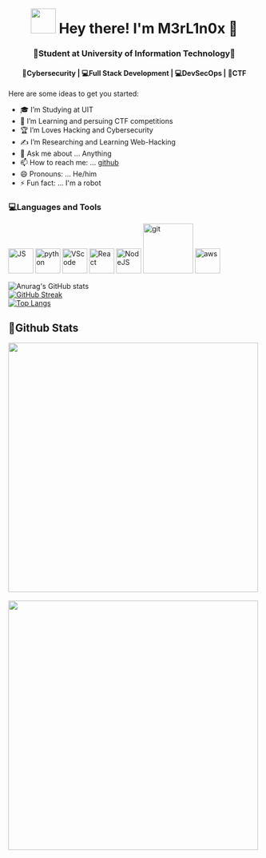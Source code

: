 <h1 align="center"> <img src="https://media.discordapp.net/attachments/871393677304553473/896455328420479026/77631-bee-lounging.gif" width="50"> Hey there! I'm M3rL1n0x 👋 </img> </h1>
<h3 align="center">🏫Student at University of Information Technology🏫</h3>
<h4 align="center">🔐Cybersecurity | 💻Full Stack Development | 💻DevSecOps | 🚩CTF</h4>
Here are some ideas to get you started:

- 🎓 I’m Studying at UIT
- 🌱 I’m Learning and persuing CTF competitions
- 🏆 I’m Loves Hacking and Cybersecurity
- ✍️ I’m Researching and Learning Web-Hacking
- 💬 Ask me about ... Anything
- 📫 How to reach me: ... [github](https://github.com/phuocem201)
- 😄 Pronouns: ... He/him
- ⚡ Fun fact: ... I'm a robot

### 💻Languages and Tools

<div>
  <img src="https://media3.giphy.com/media/ln7z2eWriiQAllfVcn/200w.webp" alt="JS" width="50"></img>
  <img src="https://i.giphy.com/media/LMt9638dO8dftAjtco/200.webp" alt="python" width="50"></img>
  <img src="https://i.giphy.com/media/IdyAQJVN2kVPNUrojM/200.webp" alt="VScode" width="50"></img>
  <img src="https://camo.githubusercontent.com/cda2bff49eb0cd388393e08dd91cc3cf461f095e387d3fdcb8648ab0418010aa/68747470733a2f2f692e67697068792e636f6d2f6d656469612f654e41736a4f353574506267616f72376d612f323030772e77656270" alt="React" width="50"></img>
  <img src="https://media3.giphy.com/media/kdFc8fubgS31b8DsVu/giphy.webp" alt="NodeJS" width="50"></img>
  <img src="https://media.giphy.com/media/kH1DBkPNyZPOk0BxrM/giphy.gif" alt="git" width="100"></img>
  <img src="https://cdn.svgporn.com/logos/aws.svg" alt="aws" width="50"></img>
</div>

![Anurag's GitHub stats](https://github-readme-stats.vercel.app/api?username=phuocem201&theme=gruvbox&show_icons=true&count_private=true) <br/>
[![GitHub Streak](https://streak-stats.demolab.com?user=phuocem201&theme=dracula&hide_border=true&date_format=j%20M%5B%20Y%5D)](https://git.io/streak-stats) <br/>
[![Top Langs](https://github-readme-stats.vercel.app/api/top-langs/?username=phuocem201&layout=compact)](https://github.com/phuocem201/github-readme-stats) <br/>

<!-- <details> -->
<!--  <summary><h2>📜Github Stats</h2></summary> -->
<h2>📜Github Stats</h2>
  <p align="left">
      <img src="https://github-readme-stats.vercel.app/api?username=phuocem201&show_icons=true&theme=tokyonight&" width="500px" align="center">
      <br><br>
      <img src="http://github-profile-summary-cards.vercel.app/api/cards/profile-details?username=phuocem201&theme=tokyonight" width="500px" align="center">
  </p>
<!-- </details> -->
